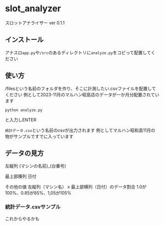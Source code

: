 # slot_analyzer
スロットアナライザー
ver 0.1.1

## インストール
アナスロ`app.py`や`/src`のあるディレクトリに`analyze.py`をコピって配置してください

## 使い方
/filesという名前のフォルダを作り、そこに計測したい.csvファイルを配置してください
例として2023-11月のマルハン昭島店のデータが一か月分配置されています

```
python analyze.py
```
と入力しENTER

`統計データ.csv`という名前のcsvが出力されます
例としてマルハン昭和島11月の物がサンプルですでに入っています

## データの見方
左縦列
(マシンの名前)_(台番号)

最上部横列
日付

その他の値
左縦列（マシン名） x 最上部横列（日付）のデータ割合 1.0が100%、0.85が85%、1,05が105%

### 統計データ.csvサンプル
これからやるかも